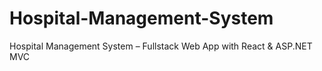 # Hospital-Management-System
Hospital Management System – Fullstack Web App with React &amp; ASP.NET MVC
